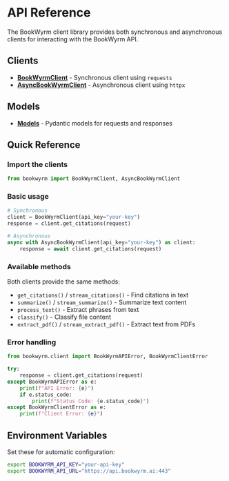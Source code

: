 # API Reference

The BookWyrm client library provides both synchronous and asynchronous clients for interacting with the BookWyrm API.

## Clients

- **[BookWyrmClient](client.md)** - Synchronous client using `requests`
- **[AsyncBookWyrmClient](async-client.md)** - Asynchronous client using `httpx`

## Models

- **[Models](models.md)** - Pydantic models for requests and responses

## Quick Reference

### Import the clients

```python
from bookwyrm import BookWyrmClient, AsyncBookWyrmClient
```

### Basic usage

```python
# Synchronous
client = BookWyrmClient(api_key="your-key")
response = client.get_citations(request)

# Asynchronous
async with AsyncBookWyrmClient(api_key="your-key") as client:
    response = await client.get_citations(request)
```

### Available methods

Both clients provide the same methods:

- `get_citations()` / `stream_citations()` - Find citations in text
- `summarize()` / `stream_summarize()` - Summarize text content
- `process_text()` - Extract phrases from text
- `classify()` - Classify file content
- `extract_pdf()` / `stream_extract_pdf()` - Extract text from PDFs

### Error handling

```python
from bookwyrm.client import BookWyrmAPIError, BookWyrmClientError

try:
    response = client.get_citations(request)
except BookWyrmAPIError as e:
    print(f"API Error: {e}")
    if e.status_code:
        print(f"Status Code: {e.status_code}")
except BookWyrmClientError as e:
    print(f"Client Error: {e}")
```

## Environment Variables

Set these for automatic configuration:

```bash
export BOOKWYRM_API_KEY="your-api-key"
export BOOKWYRM_API_URL="https://api.bookwyrm.ai:443"
```
